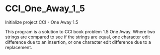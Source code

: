 # CCI_One_Away_1_5
Initialize project CCI - One Away 1.5

This program is a solution to CCI book problem 1.5 One Away. Where two strings are compared to see if the
strings are equal, one character edit difference due to an insertion, or one character edit difference due
to a replacement.
